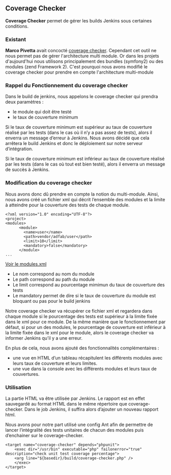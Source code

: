 ## Coverage Checker ##

**Coverage Checker** permet de gérer les builds Jenkins sous certaines conditions.

### Existant ###

**Marco Pivetta** avait concocté [coverage checker](http://ocramius.github.io/blog/automated-code-coverage-check-for-github-pull-requests-with-travis/). Cependant cet outil ne nous permet pas de gérer l'architecture multi module. Or dans les projets d'aujourd'hui nous utilisons principalement des bundles (symfony2) ou des modules (zend Framework 2).
C'est pourquoi nous avons modifié le coverage checker pour prendre en compte l'architecture multi-module

### Rappel du Fonctionnement du coverage checker ###

Dans le build de jenkins, nous appelons le coverage checker qui prendra deux paramètres :

- le module qui doit être testé
- le taux de couverture minimum

Si le taux de couverture minimum est supérieur au taux de couverture réalisé par les tests (dans le cas où il n’y a pas assez de tests), alors il enverra un message d’erreur à Jenkins. Nous avons décidé que cela arrêtera le build Jenkins et donc le déploiement sur notre serveur d’intégration.

Si le taux de couverture minimum est inférieur au taux de couverture réalisé par les tests (dans le cas où tout est bien testé), alors il enverra un message de succès à Jenkins.


### Modification du coverage checker ###

Nous avons donc dû prendre en compte la notion du multi-module. Ainsi, nous avons créé un fichier xml qui décrit l’ensemble des modules et la limite à atteindre pour la couverture des tests de chaque module.

```
<?xml version="1.0" encoding="UTF-8"?>
<project>
<modules>
      <module>
        <name>user</name>
        <path>vendor/adfab/user</path>
        <limit>10</limit>
        <mandatory>false</mandatory>
      </module>
...
```
[Voir le modules.xml](https://github.com/AdFabConnect/coverage-checker/build/modules.xml)

- Le nom correspond au nom du module
- Le path correspond au path du module
- Le limit correspond au pourcentage mimimun du taux de couverture des tests
- Le mandatory permet de dire si le taux de couverture du module est bloquant ou pas pour le build jenkins

Notre coverage checker va récupérer ce fichier xml et regardera dans chaque module si le pourcentage des tests est supérieur à la limite fixée dans le xml pour ce module.
De la même manière que le fonctionnement par défaut, si pour un des modules, le pourcentage de couverture est inférieur à la limite fixée dans le xml pour le module, alors le coverage checker va informer Jenkins qu’il y a une erreur.

En plus de cela, nous avons ajouté des fonctionnalités complémentaires :

- une vue en HTML d’un tableau récapitulent les différents modules avec leurs taux de couverture et leurs limites. 
- une vue dans la console avec les différents modules et leurs taux de couvertures.


### Utilisation ###

La partie HTML va être utilisée par Jenkins. Le rapport est en effet sauvegardé au format HTML dans le même répertoire que coverage-checker. Dans le job Jenkins, il suffira alors d’ajouter un nouveau rapport html.

Nous avons pour notre part utilisé une config Ant afin de permettre de lancer l’intégralité des tests unitaires de chacun des modules puis d’enchainer sur le coverage-checker.

```
<target name="coverage-checker" depends="phpunit">
    <exec dir="/usr/bin" executable="php" failonerror="true" description="check unit test coverage percentage">
    <arg line="${basedir}/build/coverage-checker.php" />
    </exec>
</target>
```
